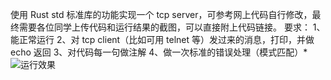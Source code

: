 使用 Rust std 标准库的功能实现一个 tcp server，可参考网上代码自行修改，最终需要各位同学上传代码和运行结果的截图，可以直接附上代码链接。
要求：
1、能正常运行
2、对 tcp client（比如可用 telnet 等）发过来的消息，打印，并做 echo 返回
3、对代码每一句做注解
4、做一次标准的错误处理（模式匹配）*![运行效果](https://user-images.githubusercontent.com/46473429/115116720-b93fa480-9fcd-11eb-90e7-be1eb812b528.png)
